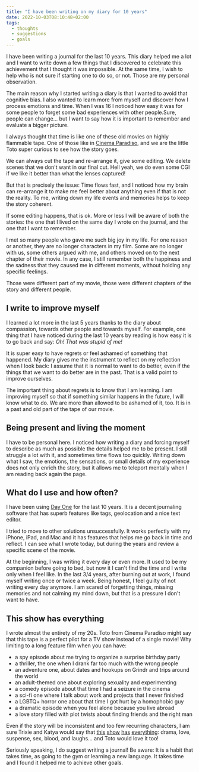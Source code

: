 ```yaml
---
title: "I have been writing on my diary for 10 years"
date: 2022-10-03T08:10:48+02:00
tags:
  - thoughts
  - suggestions
  - goals
---
```

I have been writing a journal for the last 10 years. This diary helped me a lot
and I want to write down a few things that I discovered to celebrate this
achievement that I thought it was impossible. At the same time, I wish to help
who is not sure if starting one to do so, or not. Those are my personal
observation.

<!-- more -->

The main reason why I started writing a diary is that I wanted to avoid that
cognitive bias. I also wanted to learn more from myself and discover how I
process emotions and time. When I was 16 I noticed how easy it was for some
people to forget some bad experiences with other people.Sure, people can
change... but I want to say how it is important to remember and evaluate a
bigger picture.

I always thought that time is like one of these old movies on highly flammable
tape. One of those like in [Cinema Paradiso](https://en.wikipedia.org/wiki/Cinema_Paradiso),
and we are the little Toto super curious to see how the story goes.

We can always cut the tape and re-arrange it, give some editing. We delete
scenes that we don't want in our final cut. Hell yeah, we do even some CGI if we
like it better than what the lenses captured!

But that is precisely the issue: Time flows fast, and I noticed how my brain can
re-arrange it to make me feel better about anything even if that is not the
reality. To me, writing down my life events and memories helps to keep the story
coherent.

If some editing happens, that is ok. More or less I will be aware of both the
stories: the one that I lived on the same day I wrote on the journal, and the
one that I want to remember.

I met so many people who gave me such big joy in my life. For one reason or
another, they are no longer characters in my film. Some are no longer with us,
some others argued with me, and others moved on to the next chapter of
their movie. In any case, I still remember both the happiness and the sadness
that they caused me in different moments, without holding any specific feelings.

Those were different part of my movie, those were different chapters of the
story and different people.

## I write to improve myself

I learned a lot more in the last 5 years thanks to the diary about compassion,
towards other people and towards myself. For example, one thing that I have
noticed during the last 10 years by reading is how easy it is to go back and
say: _Oh! That was stupid of me!_  

It is super easy to have regrets or feel ashamed of something that happened.
My diary gives me the instrument to reflect on my reflection when I look back:
I assume that it is normal to want to do better, even if the things that we want
to do better are in the past. That is a valid point to improve ourselves.

The important thing about regrets is to know that I am learning. I am improving
myself so that if something similar happens in the future, I will know what
to do. We are more than allowed to be ashamed of it, too. It is in a past and
old part of the tape of our movie.

## Being present and living the moment

I have to be personal here. I noticed how writing a diary and forcing myself to
describe as much as possible the details helped me to be present. I still
struggle a lot with it, and sometimes time flows too quickly. Writing
down what I saw, the emotions, the sensations, or small details of my experience
does not only enrich the story, but it allows me to teleport mentally when I am
reading back again the page.

## What do I use and how often?

I have been using [Day One](https://dayoneapp.com) for the last 10 years. It is
a decent journaling software that has superb features like tags, geolocation and
a nice text editor.

I tried to move to other solutions unsuccessfully. It works perfectly with my
iPhone, iPad, and Mac and it has features that helps me go back in time and
reflect. I can see what I wrote today, but during the years and review a
specific scene of the movie.

At the beginning, I was writing it every day or even more. It used to be my
companion before going to bed, but now it I can't find the time and I write only
when I feel like. In the last 3/4 years, after burning out at work, I
found myself writing once or twice a week. Being honest, I feel guilty of not
writing every day anymore. I am scared of forgetting things, missing memories
and not calming my mind down, but that is a pressure I don't want to have.

## This show has everything

I wrote almost the entirety of my 20s. Toto from Cinema Paradiso might say
that this tape is a perfect pilot for a TV show instead of a single movie! Why
limiting to a long feature film when you can have:

* a spy episode about me trying to organize a surprise birthday party
* a thriller, the one when I drank far too much with the wrong people
* an adventure one, about dates and hookups on Grindr and trips around the world
* an adult-themed one about exploring sexuality and experimenting
* a comedy episode about that time I had a seizure in the cinema
* a sci-fi one where I talk about work and projects that I never finished
* a LGBTQ+ horror one about that time I got hurt by a homophobic guy
* a dramatic episode when you feel alone because you live abroad
* a love story filled with plot twists about finding friends and the right man

Even if the story will be inconsistent and too few recurring characters, I am
sure Trixie and Katya would say that [this](https://youtu.be/6nvDC9YSMvQ?t=1310)
[show](https://youtu.be/8jqs2XKe3Xg?t=1206)
[has](https://youtu.be/Wmw9WcFe9Mo?t=1142)
[everything](https://youtu.be/jKMGFaF1YbE?t=1034): drama, love,
suspense, sex, blood, and laughs... and Toto would love it too!

Seriously speaking, I do suggest writing a journal! Be aware: It is a habit that
takes time, as going to the gym or learning a new language. It takes time and I
found it helped me to achieve other goals.
